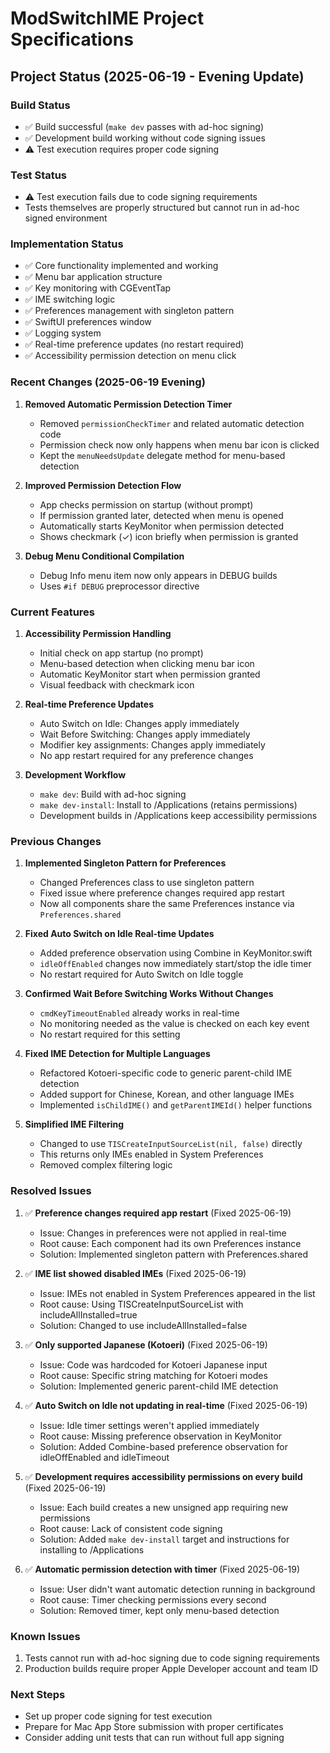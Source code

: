 # ModSwitchIME Project Specifications

## Project Status (2025-06-19 - Evening Update)

### Build Status
- ✅ Build successful (`make dev` passes with ad-hoc signing)
- ✅ Development build working without code signing issues
- ⚠️  Test execution requires proper code signing

### Test Status
- ⚠️  Test execution fails due to code signing requirements
- Tests themselves are properly structured but cannot run in ad-hoc signed environment

### Implementation Status
- ✅ Core functionality implemented and working
- ✅ Menu bar application structure
- ✅ Key monitoring with CGEventTap
- ✅ IME switching logic
- ✅ Preferences management with singleton pattern
- ✅ SwiftUI preferences window
- ✅ Logging system
- ✅ Real-time preference updates (no restart required)
- ✅ Accessibility permission detection on menu click

### Recent Changes (2025-06-19 Evening)

1. **Removed Automatic Permission Detection Timer**
   - Removed `permissionCheckTimer` and related automatic detection code
   - Permission check now only happens when menu bar icon is clicked
   - Kept the `menuNeedsUpdate` delegate method for menu-based detection

2. **Improved Permission Detection Flow**
   - App checks permission on startup (without prompt)
   - If permission granted later, detected when menu is opened
   - Automatically starts KeyMonitor when permission detected
   - Shows checkmark (✓) icon briefly when permission is granted

3. **Debug Menu Conditional Compilation**
   - Debug Info menu item now only appears in DEBUG builds
   - Uses `#if DEBUG` preprocessor directive

### Current Features

1. **Accessibility Permission Handling**
   - Initial check on app startup (no prompt)
   - Menu-based detection when clicking menu bar icon
   - Automatic KeyMonitor start when permission granted
   - Visual feedback with checkmark icon

2. **Real-time Preference Updates**
   - Auto Switch on Idle: Changes apply immediately
   - Wait Before Switching: Changes apply immediately
   - Modifier key assignments: Changes apply immediately
   - No app restart required for any preference changes

3. **Development Workflow**
   - `make dev`: Build with ad-hoc signing
   - `make dev-install`: Install to /Applications (retains permissions)
   - Development builds in /Applications keep accessibility permissions

### Previous Changes

1. **Implemented Singleton Pattern for Preferences**
   - Changed Preferences class to use singleton pattern
   - Fixed issue where preference changes required app restart
   - Now all components share the same Preferences instance via `Preferences.shared`

2. **Fixed Auto Switch on Idle Real-time Updates**
   - Added preference observation using Combine in KeyMonitor.swift
   - `idleOffEnabled` changes now immediately start/stop the idle timer
   - No restart required for Auto Switch on Idle toggle

3. **Confirmed Wait Before Switching Works Without Changes**
   - `cmdKeyTimeoutEnabled` already works in real-time
   - No monitoring needed as the value is checked on each key event
   - No restart required for this setting

4. **Fixed IME Detection for Multiple Languages**
   - Refactored Kotoeri-specific code to generic parent-child IME detection
   - Added support for Chinese, Korean, and other language IMEs
   - Implemented `isChildIME()` and `getParentIMEId()` helper functions

5. **Simplified IME Filtering**
   - Changed to use `TISCreateInputSourceList(nil, false)` directly
   - This returns only IMEs enabled in System Preferences
   - Removed complex filtering logic

### Resolved Issues
1. ✅ **Preference changes required app restart** (Fixed 2025-06-19)
   - Issue: Changes in preferences were not applied in real-time
   - Root cause: Each component had its own Preferences instance
   - Solution: Implemented singleton pattern with Preferences.shared

2. ✅ **IME list showed disabled IMEs** (Fixed 2025-06-19)
   - Issue: IMEs not enabled in System Preferences appeared in the list
   - Root cause: Using TISCreateInputSourceList with includeAllInstalled=true
   - Solution: Changed to use includeAllInstalled=false

3. ✅ **Only supported Japanese (Kotoeri)** (Fixed 2025-06-19)
   - Issue: Code was hardcoded for Kotoeri Japanese input
   - Root cause: Specific string matching for Kotoeri modes
   - Solution: Implemented generic parent-child IME detection

4. ✅ **Auto Switch on Idle not updating in real-time** (Fixed 2025-06-19)
   - Issue: Idle timer settings weren't applied immediately
   - Root cause: Missing preference observation in KeyMonitor
   - Solution: Added Combine-based preference observation for idleOffEnabled and idleTimeout

5. ✅ **Development requires accessibility permissions on every build** (Fixed 2025-06-19)
   - Issue: Each build creates a new unsigned app requiring new permissions
   - Root cause: Lack of consistent code signing
   - Solution: Added `make dev-install` target and instructions for installing to /Applications

6. ✅ **Automatic permission detection with timer** (Fixed 2025-06-19)
   - Issue: User didn't want automatic detection running in background
   - Root cause: Timer checking permissions every second
   - Solution: Removed timer, kept only menu-based detection

### Known Issues
1. Tests cannot run with ad-hoc signing due to code signing requirements
2. Production builds require proper Apple Developer account and team ID

### Next Steps
- Set up proper code signing for test execution
- Prepare for Mac App Store submission with proper certificates
- Consider adding unit tests that can run without full app signing